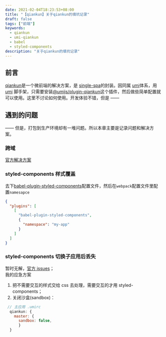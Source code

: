 ```yaml
---
date: 2021-02-04T18:23:53+08:00
title: "【qiankun】关于qiankun的填坑记录"
draft: false
tags: ["前端"]
keywords:
  - qiankun
  - umi-qiankun
  - babel
  - styled-components
description: "关于qiankun的填坑记录"
---
```


## 前言

[qiankun]是一个微前端的解决方案，是 [single-spa]的封装。因同属 [umi]体系，用 [umi] 脚手架，只需要安装[@umijs/plugin-qiankun](https://umijs.org/zh-CN/plugins/plugin-qiankun)这个插件，然后做些简单配置就可以使用。这里不讨论如何使用。开发体验不错，但是 ——

<!--more-->

## 遇到的问题

—— 但是，打包到生产环境却有一堆问题。所以本章主要是记录问题和解决方案。

### 跨域

[官方解决方案](https://qiankun.umijs.org/zh/faq#%E5%BE%AE%E5%BA%94%E7%94%A8%E9%9D%99%E6%80%81%E8%B5%84%E6%BA%90%E4%B8%80%E5%AE%9A%E8%A6%81%E6%94%AF%E6%8C%81%E8%B7%A8%E5%9F%9F%E5%90%97%EF%BC%9F)

### styled-components 样式覆盖

去下[babel-plugin-styled-components](https://styled-components.com/docs/tooling)配置文件，然后在`webpack`配置文件里配置`namesapce`

```json
{
  "plugins": [
    [
      "babel-plugin-styled-components",
      {
        "namespace": "my-app"
      }
    ]
  ]
}
```

### styled-components 切换子应用后丢失

暂时无解，[官方 issues](https://github.com/umijs/qiankun/issues?q=styled-component+)；  
我的应急方案

1. 把不需要交互的样式交给 css 去处理，需要交互的才用 styled-components；
2. 关闭沙盒(sandbox)：

```js
 // 主应用 .umirc
  qiankun: {
    master: {
      sandbox: false,
      }
  }
```

[single-spa]: https://zh-hans.single-spa.js.org/
[qiankun]: https://qiankun.umijs.org/zh
[umi]: https://umijs.org/zh-CN
